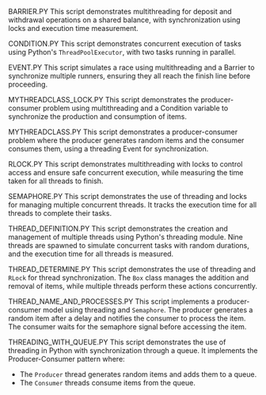 BARRIER.PY
This script demonstrates multithreading for deposit and withdrawal operations on a shared balance, with synchronization using locks and execution time measurement.

CONDITION.PY
This script demonstrates concurrent execution of tasks using Python's `ThreadPoolExecutor`, with two tasks running in parallel.


EVENT.PY
This script simulates a race using multithreading and a Barrier to synchronize multiple runners, ensuring they all reach the finish line before proceeding.


MYTHREADCLASS_LOCK.PY
This script demonstrates the producer-consumer problem using multithreading and a Condition variable to synchronize the production and consumption of items.


MYTHREADCLASS.PY
This script demonstrates a producer-consumer problem where the producer generates random items and the consumer consumes them, using a threading Event for synchronization.


RLOCK.PY
This script demonstrates multithreading with locks to control access and ensure safe concurrent execution, while measuring the time taken for all threads to finish.


SEMAPHORE.PY
This script demonstrates the use of threading and locks for managing multiple concurrent threads. It tracks the execution time for all threads to complete their tasks.

THREAD_DEFINITION.PY
This script demonstrates the creation and management of multiple threads using Python's threading module. Nine threads are spawned to simulate concurrent tasks with random durations, and the execution time for all threads is measured.

THREAD_DETERMINE.PY
This script demonstrates the use of threading and `RLock` for thread synchronization. The `Box` class manages the addition and removal of items, while multiple threads perform these actions concurrently.


THREAD_NAME_AND_PROCESSES.PY
This script implements a producer-consumer model using threading and `Semaphore`. The producer generates a random item after a delay and notifies the consumer to process the item. The consumer waits for the semaphore signal before accessing the item.

THREADING_WITH_QUEUE.PY
This script demonstrates the use of threading in Python with synchronization through a queue. It implements the Producer-Consumer pattern where:

- The `Producer` thread generates random items and adds them to a queue.
- The `Consumer` threads consume items from the queue.